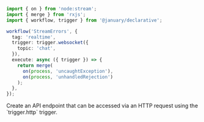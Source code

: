 ```ts
import { on } from 'node:stream';
import { merge } from 'rxjs';
import { workflow, trigger } from '@january/declarative';

workflow('StreamErrors', {
  tag: 'realtime',
  trigger: trigger.websocket({
    topic: 'chat',
  }),
  execute: async ({ trigger }) => {
    return merge(
      on(process, 'uncaughtException'),
      on(process, 'unhandledRejection')
    );
  },
});
```

<Footer
  gist="f34aca124fe48eabad26fbf4927e59fc"
>
  Create an API endpoint that can be accessed via an HTTP request using the
  `trigger.http` trigger.
</Footer>

